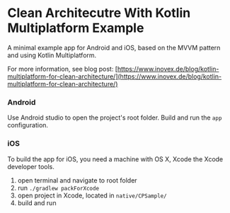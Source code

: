 # Clean Architecutre With Kotlin Multiplatform Example

A minimal example app for Android and iOS, based on the MVVM pattern and using Kotlin Multiplatform.

For more information, see blog post: [https://www.inovex.de/blog/kotlin-multiplatform-for-clean-architecture/](https://www.inovex.de/blog/kotlin-multiplatform-for-clean-architecture/)

### Android

Use Android studio to open the project's root folder. Build and run the `app` configuration. 

### iOS

To build the app for iOS, you need a machine with OS X, Xcode the Xcode developer tools.

1. open terminal and navigate to root folder
2. run `./gradlew packForXcode`
3. open project in Xcode, located in `native/CPSample/`
4. build and run
